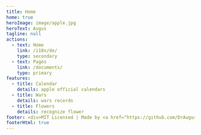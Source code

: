 ```yaml
---
title: Home
home: true
heroImage: image/apple.jpg
heroText: Augus
tagline: null
actions:
  - text: Home
    link: /i18n/de/
    type: secondary
  - text: Pages
    link: /documents/
    type: primary
features:
  - title: Calendar
    details: apple official calendars
  - title: Wars
    details: wars records
  - title: Flowers
    details: recognize flower
footer: <div>MIT Licensed | Made by <a href="https://github.com/DrAugus/" target="_blank">DrAugus</a></div><div>This page was generated by <a href="https://pages.github.com/" target="_blank">GitHub Pages</a>.</div>
footerHtml: true
---
```

